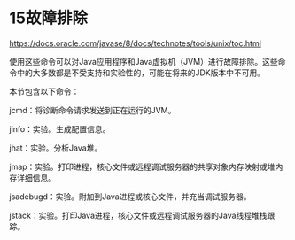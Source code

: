 # 15故障排除

https://docs.oracle.com/javase/8/docs/technotes/tools/unix/toc.html

使用这些命令可以对Java应用程序和Java虚拟机（JVM）进行故障排除。这些命令中的大多数都是不受支持和实验性的，可能在将来的JDK版本中不可用。

本节包含以下命令：

jcmd：将诊断命令请求发送到正在运行的JVM。

jinfo：实验。生成配置信息。

jhat：实验。分析Java堆。

jmap：实验。打印进程，核心文件或远程调试服务器的共享对象内存映射或堆内存详细信息。

jsadebugd：实验。附加到Java进程或核心文件，并充当调试服务器。

jstack：实验。打印Java进程，核心文件或远程调试服务器的Java线程堆栈跟踪。

